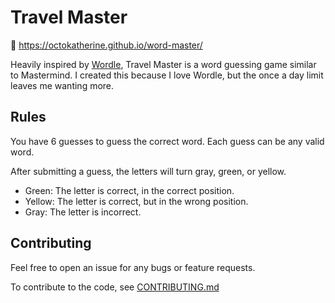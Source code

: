 # Travel Master

🔗 https://octokatherine.github.io/word-master/

Heavily inspired by [Wordle](https://www.powerlanguage.co.uk/wordle/), Travel Master is a word guessing game similar to Mastermind. I created this because I love Wordle, but the once a day limit leaves me wanting more.

## Rules

You have 6 guesses to guess the correct word.
Each guess can be any valid word.

After submitting a guess, the letters will turn gray, green, or yellow.

- Green: The letter is correct, in the correct position.
- Yellow: The letter is correct, but in the wrong position.
- Gray: The letter is incorrect.

## Contributing

Feel free to open an issue for any bugs or feature requests.

To contribute to the code, see [CONTRIBUTING.md](https://github.com/octokatherine/word-master/blob/main/CONTRIBUTING.md)
